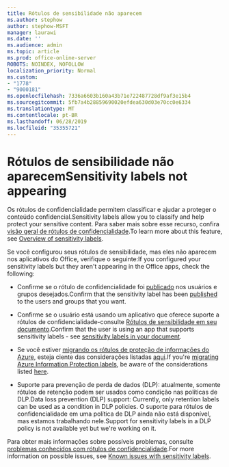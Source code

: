 ```yaml
---
title: Rótulos de sensibilidade não aparecem
ms.author: stephow
author: stephow-MSFT
manager: laurawi
ms.date: ''
ms.audience: admin
ms.topic: article
ms.prod: office-online-server
ROBOTS: NOINDEX, NOFOLLOW
localization_priority: Normal
ms.custom:
- "1778"
- "9000181"
ms.openlocfilehash: 7336a6603b160a43b71e722487728df9af3e15b4
ms.sourcegitcommit: 5fb7a4b28859690020efdea630d03e70cc0e6334
ms.translationtype: MT
ms.contentlocale: pt-BR
ms.lasthandoff: 06/28/2019
ms.locfileid: "35355721"
---
```

# <a name="sensitivity-labels-not-appearing"></a><span data-ttu-id="51f2b-102">Rótulos de sensibilidade não aparecem</span><span class="sxs-lookup"><span data-stu-id="51f2b-102">Sensitivity labels not appearing</span></span>

<span data-ttu-id="51f2b-103">Os rótulos de confidencialidade permitem classificar e ajudar a proteger o conteúdo confidencial.</span><span class="sxs-lookup"><span data-stu-id="51f2b-103">Sensitivity labels allow you to classify and help protect your sensitive content.</span></span> <span data-ttu-id="51f2b-104">Para saber mais sobre esse recurso, confira [visão geral de rótulos de confidencialidade](https://docs.microsoft.com/office365/securitycompliance/sensitivity-labels).</span><span class="sxs-lookup"><span data-stu-id="51f2b-104">To learn more about this feature, see [Overview of sensitivity labels](https://docs.microsoft.com/office365/securitycompliance/sensitivity-labels).</span></span>

<span data-ttu-id="51f2b-105">Se você configurou seus rótulos de sensibilidade, mas eles não aparecem nos aplicativos do Office, verifique o seguinte:</span><span class="sxs-lookup"><span data-stu-id="51f2b-105">If you configured your sensitivity labels but they aren't appearing in the Office apps, check the following:</span></span>

- <span data-ttu-id="51f2b-106">Confirme se o rótulo de confidencialidade foi [publicado](https://docs.microsoft.com/Office365/SecurityCompliance/sensitivity-labels#what-label-policies-can-do) nos usuários e grupos desejados.</span><span class="sxs-lookup"><span data-stu-id="51f2b-106">Confirm that the sensitivity label has been [published](https://docs.microsoft.com/Office365/SecurityCompliance/sensitivity-labels#what-label-policies-can-do) to the users and groups that you want.</span></span>

- <span data-ttu-id="51f2b-107">Confirme se o usuário está usando um aplicativo que oferece suporte a rótulos de confidencialidade-consulte [Rótulos de sensibilidade em seu documento](https://support.office.com/article/apply-sensitivity-labels-to-your-documents-and-email-within-office-2f96e7cd-d5a4-403b-8bd7-4cc636bae0f9?ad=US&ui=en-US&rs=en-US#bkmk_whereavailable).</span><span class="sxs-lookup"><span data-stu-id="51f2b-107">Confirm that the user is using an app that supports sensitivity labels - see [sensitivity labels in your document](https://support.office.com/article/apply-sensitivity-labels-to-your-documents-and-email-within-office-2f96e7cd-d5a4-403b-8bd7-4cc636bae0f9?ad=US&ui=en-US&rs=en-US#bkmk_whereavailable).</span></span>

- <span data-ttu-id="51f2b-108">Se você estiver [migrando os rótulos de proteção de informações do Azure](https://docs.microsoft.com/azure/information-protection/configure-policy-migrate-labels), esteja ciente das considerações listadas [aqui](https://docs.microsoft.com/azure/information-protection/configure-policy-migrate-labels#considerations-for-unified-labels).</span><span class="sxs-lookup"><span data-stu-id="51f2b-108">If you're [migrating Azure Information Protection labels](https://docs.microsoft.com/azure/information-protection/configure-policy-migrate-labels), be aware of the considerations listed [here](https://docs.microsoft.com/azure/information-protection/configure-policy-migrate-labels#considerations-for-unified-labels).</span></span>

- <span data-ttu-id="51f2b-109">Suporte para prevenção de perda de dados (DLP): atualmente, somente rótulos de retenção podem ser usados como condição nas políticas de DLP.</span><span class="sxs-lookup"><span data-stu-id="51f2b-109">Data loss prevention (DLP) support: Currently, only retention labels can be used as a condition in DLP policies.</span></span>  <span data-ttu-id="51f2b-110">O suporte para rótulos de confidencialidade em uma política de DLP ainda não está disponível, mas estamos trabalhando nele.</span><span class="sxs-lookup"><span data-stu-id="51f2b-110">Support for sensitivity labels in a DLP policy is not available yet but we're working on it.</span></span>

<span data-ttu-id="51f2b-111">Para obter mais informações sobre possíveis problemas, consulte [problemas conhecidos com rótulos de confidencialidade](https://support.office.com/article/known-issues-with-sensitivity-labels-in-office-b169d687-2bbd-4e21-a440-7da1b2743edc?ui=en-US&rs=en-US&ad=US).</span><span class="sxs-lookup"><span data-stu-id="51f2b-111">For more information on possible issues, see [Known issues with sensitivity labels](https://support.office.com/article/known-issues-with-sensitivity-labels-in-office-b169d687-2bbd-4e21-a440-7da1b2743edc?ui=en-US&rs=en-US&ad=US).</span></span>